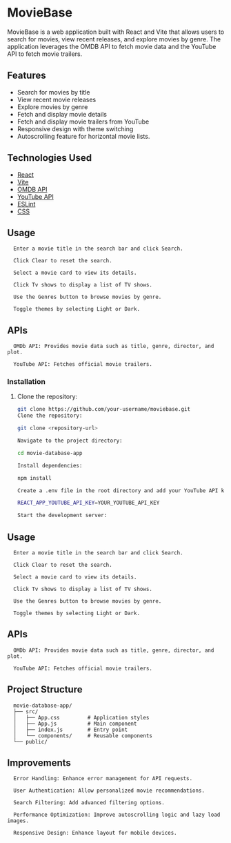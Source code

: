 # MovieBase

MovieBase is a web application built with React and Vite that allows users to search for movies, view recent releases, and explore movies by genre. The application leverages the OMDB API to fetch movie data and the YouTube API to fetch movie trailers.

## Features

- Search for movies by title
- View recent movie releases
- Explore movies by genre
- Fetch and display movie details
- Fetch and display movie trailers from YouTube
- Responsive design with theme switching
- Autoscrolling feature for horizontal movie lists.

## Technologies Used

- [React](https://reactjs.org/)
- [Vite](https://vitejs.dev/)
- [OMDB API](http://www.omdbapi.com/)
- [YouTube API](https://developers.google.com/youtube/v3)
- [ESLint](https://eslint.org/)
- [CSS](https://developer.mozilla.org/en-US/docs/Web/CSS)

## Usage

      Enter a movie title in the search bar and click Search.

      Click Clear to reset the search.

      Select a movie card to view its details.

      Click Tv shows to display a list of TV shows.
         
      Use the Genres button to browse movies by genre.
         
      Toggle themes by selecting Light or Dark.

## APIs

      OMDb API: Provides movie data such as title, genre, director, and plot.

      YouTube API: Fetches official movie trailers.

### Installation

1. Clone the repository:
   ```sh
   git clone https://github.com/your-username/moviebase.git
   Clone the repository:

   git clone <repository-url>

   Navigate to the project directory:

   cd movie-database-app

   Install dependencies:

   npm install

   Create a .env file in the root directory and add your YouTube API key:

   REACT_APP_YOUTUBE_API_KEY=YOUR_YOUTUBE_API_KEY

   Start the development server:

## Usage

      Enter a movie title in the search bar and click Search.

      Click Clear to reset the search.

      Select a movie card to view its details.

      Click Tv shows to display a list of TV shows.

      Use the Genres button to browse movies by genre.

      Toggle themes by selecting Light or Dark.

## APIs

      OMDb API: Provides movie data such as title, genre, director, and plot.

      YouTube API: Fetches official movie trailers.

## Project Structure

      movie-database-app/
      ├── src/
      │   ├── App.css         # Application styles
      │   ├── App.js          # Main component
      │   ├── index.js        # Entry point
      │   └── components/     # Reusable components
      └── public/

## Improvements

      Error Handling: Enhance error management for API requests.

      User Authentication: Allow personalized movie recommendations.

      Search Filtering: Add advanced filtering options.

      Performance Optimization: Improve autoscrolling logic and lazy load images.

      Responsive Design: Enhance layout for mobile devices.
